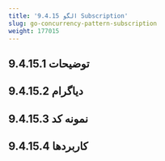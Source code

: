 ```yaml
---
title: '9.4.15 الگو Subscription'
slug: go-concurrency-pattern-subscription
weight: 177015
---
```



## 9.4.15.1 توضیحات

## 9.4.15.2 دیاگرام

## 9.4.15.3 نمونه کد

## 9.4.15.4 کاربردها
